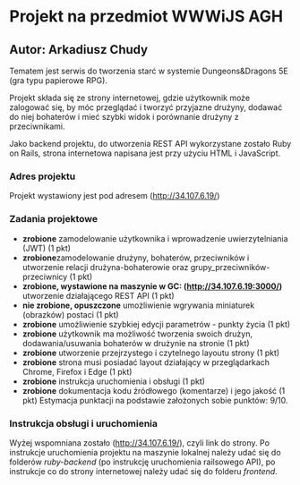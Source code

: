 # Projekt na przedmiot WWWiJS AGH
## Autor: Arkadiusz Chudy
Tematem jest serwis do tworzenia starć w systemie Dungeons&Dragons 5E (gra typu papierowe RPG).

Projekt składa się ze strony internetowej, gdzie użytkownik może zalogować się, by móc przeglądać i tworzyć przyjazne drużyny, dodawać do niej bohaterów i mieć szybki widok i porównanie drużyny z przeciwnikami. 

Jako backend projektu, do utworzenia REST API wykorzystane zostało Ruby on Rails, strona internetowa napisana jest przy użyciu HTML i JavaScript.

### Adres projektu
Projekt wystawiony jest pod adresem (http://34.107.6.19/)

### Zadania projektowe
* **zrobione** zamodelowanie użytkownika i wprowadzenie uwierzytelniania (JWT) (1 pkt) 
* **zrobione**zamodelowanie drużyny, bohaterów, przeciwników i utworzenie relacji drużyna-bohaterowie oraz grupy_przeciwników-przeciwnicy (1 pkt)
* **zrobione, wystawione na maszynie w GC: (http://34.107.6.19:3000/)** utworzenie działającego REST API (1 pkt)
* **nie zrobione, opuszczone** umożliwienie wgrywania miniaturek (obrazków) postaci (1 pkt) 
* **zrobione** umożliwienie szybkiej edycji parametrów - punkty życia (1 pkt) 
* **zrobione** użytkownik ma możliwość tworzenia swoich drużyn, dodawania/usuwania bohaterów w drużynie na stronie (1 pkt) 
* **zrobione** utworzenie przejrzystego i czytelnego layoutu strony (1 pkt) 
* **zrobione** strona musi posiadać layout działający w przeglądarkach Chrome, Firefox i Edge (1 pkt)
* **zrobione** instrukcja uruchomienia i obsługi (1 pkt)
* **zrobione** dokumentacja kodu źródłowego (komentarze) i jego jakość (1 pkt)
Estymacja punktacji na podstawie założonych sobie punktów: 9/10.

### Instrukcja obsługi i uruchomienia 
Wyżej wspomniana zostało (http://34.107.6.19/), czyli link do strony. Po instrukcje uruchomienia projektu na maszynie lokalnej należy udać się do folderów *ruby-backend* (po instrukcję uruchomienia railsowego API), po instrukcje co do strony internetowej należy udać się do folderu *frontend*.
